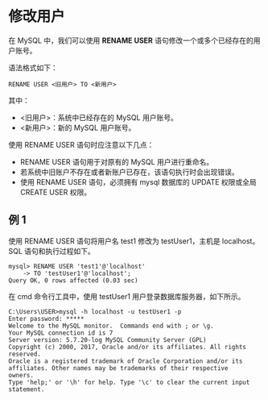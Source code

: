 # 修改用户

在 MySQL 中，我们可以使用 **RENAME USER** 语句修改一个或多个已经存在的用户账号。

 语法格式如下：

```text
RENAME USER <旧用户> TO <新用户>
```

 其中：

*  &lt;旧用户&gt;：系统中已经存在的 MySQL 用户账号。
*  &lt;新用户&gt;：新的 MySQL 用户账号。

 使用 RENAME USER 语句时应注意以下几点：

*  RENAME USER 语句用于对原有的 MySQL 用户进行重命名。
*  若系统中旧账户不存在或者新账户已存在，该语句执行时会出现错误。
*  使用 RENAME USER 语句，必须拥有 mysql 数据库的 UPDATE 权限或全局 CREATE USER 权限。

##  例 1

 使用 RENAME USER 语句将用户名 test1 修改为 testUser1，主机是 localhost。SQL 语句和执行过程如下。

```text
mysql> RENAME USER 'test1'@'localhost'
    -> TO 'testUser1'@'localhost';
Query OK, 0 rows affected (0.03 sec)
```

 在 cmd 命令行工具中，使用 testUser1 用户登录数据库服务器，如下所示。

```text
C:\Users\USER>mysql -h localhost -u testUser1 -p
Enter password: *****
Welcome to the MySQL monitor.  Commands end with ; or \g.
Your MySQL connection id is 7
Server version: 5.7.20-log MySQL Community Server (GPL)
Copyright (c) 2000, 2017, Oracle and/or its affiliates. All rights reserved.
Oracle is a registered trademark of Oracle Corporation and/or its
affiliates. Other names may be trademarks of their respective
owners.
Type 'help;' or '\h' for help. Type '\c' to clear the current input statement.
```

